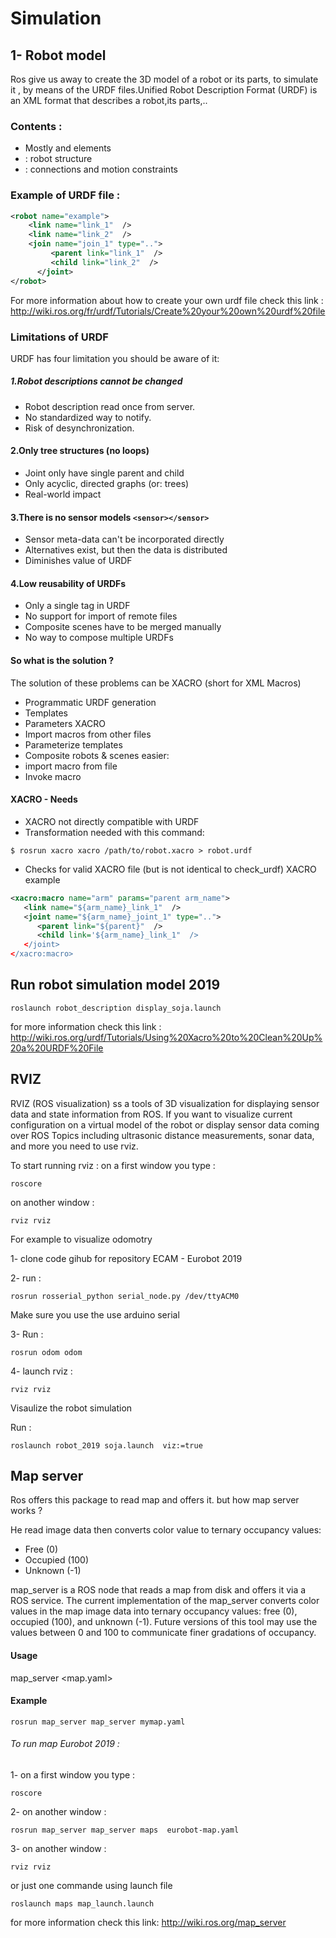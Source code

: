# Simulation 
 
## 1- Robot model 
Ros give us away to create  the 3D model of a robot or its parts,  to simulate  it , by means of the URDF files.Unified Robot Description Format (URDF) is an XML format that describes a robot,its parts,..

### Contents :

- Mostly <link> and <joint> elements
- <link>: robot structure
- <joint>: connections and motion constraints
  
### Example of URDF file :

```xml
<robot name="example">
	<link name="link_1"  />
   	<link name="link_2"  />
   	<join name="join_1" type="..">
     	 <parent link="link_1"  />
      	 <child link="link_2"  />
      </joint>
</robot>

```

For more information about how to create your own urdf file check this link :
http://wiki.ros.org/fr/urdf/Tutorials/Create%20your%20own%20urdf%20file

### Limitations of URDF

URDF has four limitation you should be aware of it:

##### 1.Robot descriptions cannot be changed
- Robot description read once from server.
- No standardized way to notify. 
- Risk of desynchronization. 

#### 2.Only tree structures (no loops)

-	Joint only have single parent and child
-	Only acyclic, directed graphs (or: trees) 
-	Real-world impact


#### 3.There is no sensor models ```<sensor></sensor> ```

- Sensor meta-data can't be incorporated directly
- Alternatives exist, but then the data is distributed
- Diminishes value of URDF

#### 4.Low reusability of URDFs

-	Only a single <robot> tag in URDF
-	 No support for import of remote files
-	 Composite scenes have to be merged manually
-	 No way to compose multiple URDFs

#### So what is the solution ?

The solution of   these problems can be XACRO (short for XML Macros)
-	Programmatic URDF generation
-	Templates
-	Parameters XACRO
-	Import macros from other files
-	Parameterize templates
-	Composite robots & scenes easier:
-	import macro from file
-	Invoke macro

#### XACRO - Needs

-	XACRO not directly compatible with URDF
-	Transformation needed with this command:
```
$ rosrun xacro xacro /path/to/robot.xacro > robot.urdf
```
- Checks for valid XACRO file (but is not identical to check_urdf)
XACRO example

```xml
<xacro:macro name="arm" params="parent arm_name">
   <link name="${arm_name}_link_1"  />
   <joint name="${arm_name}_joint_1" type="..">
      <parent link="${parent}"  />
      <child link='${arm_name}_link_1"  />
   </joint>
</xacro:macro>
```


## Run robot simulation  model 2019

```
roslaunch robot_description display_soja.launch
```

for more information check this link :
http://wiki.ros.org/urdf/Tutorials/Using%20Xacro%20to%20Clean%20Up%20a%20URDF%20File

## RVIZ

RVIZ  (ROS visualization) ss a tools of  3D visualization for displaying  sensor data and state information from ROS.
If you want to  visualize   current configuration on a virtual model of the robot or display sensor data  coming over ROS Topics including ultrasonic  distance measurements, sonar data, and more you need to use rviz.  


To start running rviz :
on a first window you type :
```
roscore
```
on another window :
```  
rviz rviz
```
For example to visualize odomotry

1- clone code gihub for repository ECAM - Eurobot 2019

2- run :
```
rosrun rosserial_python serial_node.py /dev/ttyACM0
```
Make sure you use the use  arduino serial

3- Run :  
```
rosrun odom odom
```
4- launch rviz : 
```
rviz rviz
```

Visaulize the robot simulation  

Run : 
```
roslaunch robot_2019 soja.launch  viz:=true
```
## Map server

Ros offers this package to read map and offers it. but how map server works ?

He read image data then  converts color value to ternary occupancy values:
- Free (0)
- Occupied (100)
- Unknown (-1)

map_server is a ROS node that reads a map from disk and offers it via a ROS service.
The current implementation of the map_server converts color values in the map image data into ternary occupancy values: free (0), occupied (100), and unknown (-1). Future versions of this tool may use the values between 0 and 100 to communicate finer gradations of occupancy.
#### Usage

map_server <map.yaml>

#### Example
```
rosrun map_server map_server mymap.yaml
```
###### To run map Eurobot 2019 :
1- on a first window you type :
```
roscore
```
2- on another window :
```
rosrun map_server map_server maps  eurobot-map.yaml
```
3- on another window :
```
rviz rviz
```
or just one commande using launch file
```
roslaunch maps map_launch.launch
```
for more information check this link:
http://wiki.ros.org/map_server

